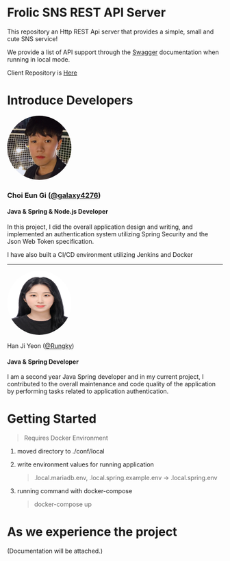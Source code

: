 # Frolic SNS REST API Server

This repository an Http REST Api server that provides a simple, small and cute SNS service!

We provide a list of API support through the [Swagger](https://swagger.io/) documentation when running in local mode.

Client Repository is [Here](https://github.com/geezers-io/frolic-frontend)

# Introduce Developers

<!-- ![galaxy4276](./.github/me_at_busan.png) -->
<img src="./.github/me_at_busan.png" width="150" height="150" 
style="border-radius: 150px" />

### Choi Eun Gi ([@galaxy4276](https://gitgub.com/galaxy4276))
#### Java & Spring & Node.js Developer

In this project, I did the overall application design and writing, and implemented an authentication system utilizing Spring Security and the Json Web Token specification.

I have also built a CI/CD environment utilizing Jenkins and Docker

<hr />

<img src="./.github/한지연_증사.jpg" width="150" height="150" 
style="border-radius: 150px" />

Han Ji Yeon ([@Rungky](https://github.com/rungky))

#### Java & Spring Developer
I am a second year Java Spring developer and in my current project, I contributed to the overall maintenance and code quality of the application by performing tasks related to application authentication.
 

# Getting Started
> Requires Docker Environment

1. moved directory to ./conf/local
2. write environment values for running application
    > .local.mariadb.env, .local.spring.example.env -> .local.spring.env 

3. running command with docker-compose
    > docker-compose up


# As we experience the project
(Documentation will be attached.)